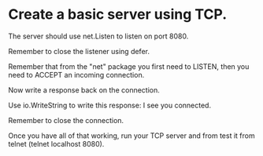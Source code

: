# Create a basic server using TCP.

The server should use net.Listen to listen on port 8080. 

Remember to close the listener using defer.

Remember that from the "net" package you first need to LISTEN, then you need to ACCEPT an incoming connection.
 
Now write a response back on the connection.

Use io.WriteString to write this response: I see you connected.

Remember to close the connection.

Once you have all of that working, run your TCP server and from test it from telnet (telnet localhost 8080).